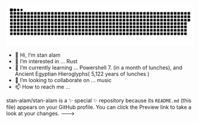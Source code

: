 <img src="/contributions.svg" style="max-width: 100%;">

- 👋 Hi, I’m stan alam
- 👀 I’m interested in ... Rust
- 🌱 I’m currently learning ... Powershell 7. (in a month of lunches), and Ancient Egyptian Hieroglyphs( 5,122 years of lunches )
- 💞️ I’m looking to collaborate on ... music
- 📫 How to reach me ...

stan-alam/stan-alam is a ✨ special ✨ repository because its `README.md` (this file) appears on your GitHub profile.
You can click the Preview link to take a look at your changes.
--->
